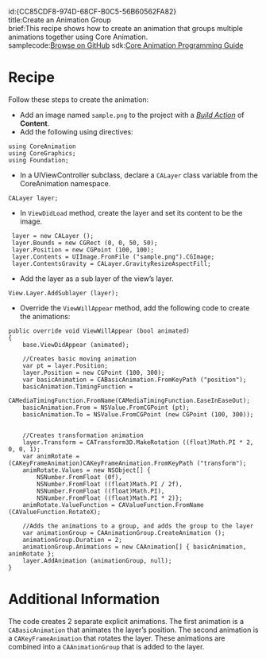 id:{CC85CDF8-974D-68CF-B0C5-56B60562FA82}  
title:Create an Animation Group  
brief:This recipe shows how to create an animation that groups multiple animations together using Core Animation.  
samplecode:[Browse on GitHub](https://github.com/xamarin/recipes/tree/master/ios/animation/coreanimation/create_an_animation_group)
sdk:[Core Animation Programming Guide](http://developer.apple.com/library/mac/#documentation/Cocoa/Conceptual/CoreAnimation_guide/Introduction/Introduction.html)  

<a name="Recipe" class="injected"></a>


# Recipe

Follow these steps to create the animation:

-  Add an image named `sample.png` to the project with a [*Build Action*](http://developer.xamarin.com/guides/ios/application_fundamentals/working_with_images/) of **Content**.
-  Add the following using directives:

```
using CoreAnimation
using CoreGraphics;
using Foundation;
```
-  In a UIViewController subclass, declare a `CALayer` class variable from the CoreAnimation namespace.


```
CALayer layer;
```

-  In `ViewDidLoad` method, create the layer and set its content to be the image.


```
 layer = new CALayer ();
 layer.Bounds = new CGRect (0, 0, 50, 50);
 layer.Position = new CGPoint (100, 100);
 layer.Contents = UIImage.FromFile ("sample.png").CGImage;
 layer.ContentsGravity = CALayer.GravityResizeAspectFill;
```

-  Add the layer as a sub layer of the view’s layer.


```
View.Layer.AddSublayer (layer);
```

-  Override the `ViewWillAppear` method,  add the following code to create the animations:


```
public override void ViewWillAppear (bool animated)
{
	base.ViewDidAppear (animated);

	//Creates basic moving animation
	var pt = layer.Position;
	layer.Position = new CGPoint (100, 300);
	var basicAnimation = CABasicAnimation.FromKeyPath ("position");
	basicAnimation.TimingFunction =
					CAMediaTimingFunction.FromName(CAMediaTimingFunction.EaseInEaseOut);
	basicAnimation.From = NSValue.FromCGPoint (pt);
	basicAnimation.To = NSValue.FromCGPoint (new CGPoint (100, 300));


	//Creates transformation animation
	layer.Transform = CATransform3D.MakeRotation ((float)Math.PI * 2, 0, 0, 1);
	var animRotate = (CAKeyFrameAnimation)CAKeyFrameAnimation.FromKeyPath ("transform");
	animRotate.Values = new NSObject[] {
		NSNumber.FromFloat (0f),
		NSNumber.FromFloat ((float)Math.PI / 2f),
		NSNumber.FromFloat ((float)Math.PI),
		NSNumber.FromFloat ((float)Math.PI * 2)};
	animRotate.ValueFunction = CAValueFunction.FromName (CAValueFunction.RotateX);

	//Adds the animations to a group, and adds the group to the layer
	var animationGroup = CAAnimationGroup.CreateAnimation ();
	animationGroup.Duration = 2;
	animationGroup.Animations = new CAAnimation[] { basicAnimation, animRotate };
	layer.AddAnimation (animationGroup, null);
}
```

 <a name="Additional_Information" class="injected"></a>


# Additional Information

The code creates 2 separate explicit animations. The first animation is a
`CABasicAnimation` that animates the layer’s position. The second animation is a
`CAKeyFrameAnimation` that rotates the layer. These animations are combined into a
`CAAnimationGroup` that is added to the layer.
